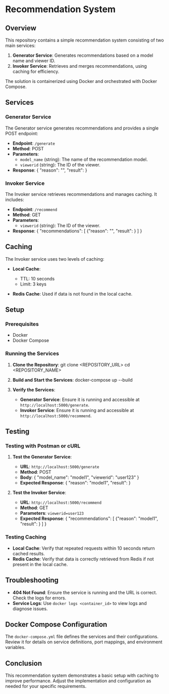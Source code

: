 # Recommendation System

## Overview

This repository contains a simple recommendation system consisting of two main services:

1. **Generator Service**: Generates recommendations based on a model name and viewer ID.
2. **Invoker Service**: Retrieves and merges recommendations, using caching for efficiency.

The solution is containerized using Docker and orchestrated with Docker Compose.

## Services

### Generator Service

The Generator service generates recommendations and provides a single POST endpoint:

- **Endpoint**: `/generate`
- **Method**: POST
- **Parameters**:
  - `model_name` (string): The name of the recommendation model.
  - `viewerid` (string): The ID of the viewer.
- **Response**:
  {
    "reason": "<MODELNAME>",
    "result": <RANDOMNUMBER>
  }

### Invoker Service

The Invoker service retrieves recommendations and manages caching. It includes:

- **Endpoint**: `/recommend`
- **Method**: GET
- **Parameters**:
  - `viewerid` (string): The ID of the viewer.
- **Response**:
  {
    "recommendations": [
      {"reason": "<MODELNAME>", "result": <RANDOMNUMBER>}
    ]
  }

## Caching

The Invoker service uses two levels of caching:

- **Local Cache**:
  - TTL: 10 seconds
  - Limit: 3 keys

- **Redis Cache**: Used if data is not found in the local cache.

## Setup

### Prerequisites

- Docker
- Docker Compose

### Running the Services

1. **Clone the Repository**:
   git clone <REPOSITORY_URL>
   cd <REPOSITORY_NAME>

2. **Build and Start the Services**:
   docker-compose up --build

3. **Verify the Services**:

   - **Generator Service**: Ensure it is running and accessible at `http://localhost:5000/generate`.
   - **Invoker Service**: Ensure it is running and accessible at `http://localhost:5000/recommend`.

## Testing

### Testing with Postman or cURL

1. **Test the Generator Service**:
   - **URL**: `http://localhost:5000/generate`
   - **Method**: POST
   - **Body**:
     {
       "model_name": "model1",
       "viewerid": "user123"
     }
   - **Expected Response**:
     {
       "reason": "model1",
       "result": <RANDOMNUMBER>
     }

2. **Test the Invoker Service**:
   - **URL**: `http://localhost:5000/recommend`
   - **Method**: GET
   - **Parameters**: `viewerid=user123`
   - **Expected Response**:
     {
       "recommendations": [
         {"reason": "model1", "result": <RANDOMNUMBER>}
       ]
     }

### Testing Caching

- **Local Cache**: Verify that repeated requests within 10 seconds return cached results.
- **Redis Cache**: Verify that data is correctly retrieved from Redis if not present in the local cache.

## Troubleshooting

- **404 Not Found**: Ensure the service is running and the URL is correct. Check the logs for errors.
- **Service Logs**: Use `docker logs <container_id>` to view logs and diagnose issues.

## Docker Compose Configuration

The `docker-compose.yml` file defines the services and their configurations. Review it for details on service definitions, port mappings, and environment variables.

## Conclusion

This recommendation system demonstrates a basic setup with caching to improve performance. Adjust the implementation and configuration as needed for your specific requirements.

